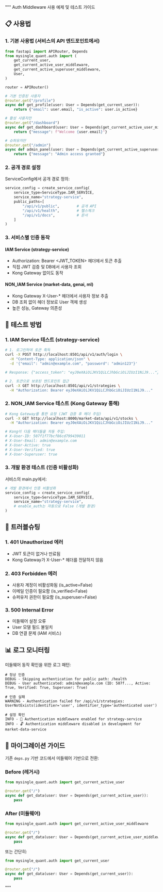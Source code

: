 """
Auth Middleware 사용 예제 및 테스트 가이드

## 📋 사용법

### 1. 기본 사용법 (서비스의 API 엔드포인트에서)

```python
from fastapi import APIRouter, Depends
from mysingle_quant.auth import (
    get_current_user,
    get_current_active_user_middleware,
    get_current_active_superuser_middleware,
    User,
)

router = APIRouter()

# 기본 인증된 사용자
@router.get("/profile")
async def get_profile(user: User = Depends(get_current_user)):
    return {"email": user.email, "is_active": user.is_active}

# 활성 사용자만
@router.get("/dashboard") 
async def get_dashboard(user: User = Depends(get_current_active_user_middleware)):
    return {"message": f"Welcome {user.email}"}

# 슈퍼유저만
@router.get("/admin")
async def admin_panel(user: User = Depends(get_current_active_superuser_middleware)):
    return {"message": "Admin access granted"}
```

### 2. 공개 경로 설정

ServiceConfig에서 공개 경로 정의:

```python
service_config = create_service_config(
    service_type=ServiceType.IAM_SERVICE,
    service_name="strategy-service",
    public_paths=[
        "/api/v1/public",        # 공개 API
        "/api/v1/health",        # 헬스체크
        "/api/v1/docs",          # 문서
    ]
)
```

### 3. 서비스별 인증 동작

#### IAM Service (strategy-service)
- Authorization: Bearer <JWT_TOKEN> 헤더에서 토큰 추출
- 직접 JWT 검증 및 DB에서 사용자 조회
- Kong Gateway 없이도 동작

#### NON_IAM Service (market-data, genai, ml)
- Kong Gateway X-User-* 헤더에서 사용자 정보 추출
- DB 조회 없이 헤더 정보로 User 객체 생성
- 높은 성능, Gateway 의존성

## 🧪 테스트 방법

### 1. IAM Service 테스트 (strategy-service)

```bash
# 1. 로그인하여 토큰 획득
curl -X POST http://localhost:8501/api/v1/auth/login \
  -H "Content-Type: application/json" \
  -d '{"email": "admin@example.com", "password": "admin123"}'

# Response: {"access_token": "eyJ0eXAiOiJKV1QiLCJhbGciOiJIUzI1NiJ9..."}

# 2. 토큰으로 보호된 엔드포인트 접근
curl -X GET http://localhost:8501/api/v1/strategies \
  -H "Authorization: Bearer eyJ0eXAiOiJKV1QiLCJhbGciOiJIUzI1NiJ9..."
```

### 2. NON_IAM Service 테스트 (Kong Gateway 통해)

```bash
# Kong Gateway를 통한 요청 (JWT 검증 후 헤더 주입)
curl -X GET http://localhost:8000/market-data/api/v1/stocks \
  -H "Authorization: Bearer eyJ0eXAiOiJKV1QiLCJhbGciOiJIUzI1NiJ9..."

# Kong이 다음 헤더들을 자동 주입:
# X-User-ID: 507f1f77bcf86cd799439011
# X-User-Email: admin@example.com  
# X-User-Active: true
# X-User-Verified: true
# X-User-Superuser: true
```

### 3. 개발 환경 테스트 (인증 비활성화)

서비스의 main.py에서:

```python
# 개발 환경에서 인증 비활성화
service_config = create_service_config(
    service_type=ServiceType.IAM_SERVICE,
    service_name="strategy-service",
    # enable_auth는 자동으로 False (개발 환경)
)
```

## 🚨 트러블슈팅

### 1. 401 Unauthorized 에러
- JWT 토큰이 없거나 만료됨
- Kong Gateway가 X-User-* 헤더를 전달하지 않음

### 2. 403 Forbidden 에러  
- 사용자 계정이 비활성화됨 (is_active=False)
- 이메일 인증이 필요함 (is_verified=False)
- 슈퍼유저 권한이 필요함 (is_superuser=False)

### 3. 500 Internal Error
- 미들웨어 설정 오류
- User 모델 필드 불일치
- DB 연결 문제 (IAM 서비스)

## 📊 로그 모니터링

미들웨어 동작 확인을 위한 로그 패턴:

```
# 정상 인증
DEBUG - Skipping authentication for public path: /health
DEBUG - User authenticated: admin@example.com (ID: 507f..., Active: True, Verified: True, Superuser: True)

# 인증 실패
WARNING - Authentication failed for /api/v1/strategies: UserNotExists(identifier='user', identifier_type='authenticated user')

# 설정 확인
INFO - 🔐 Authentication middleware enabled for strategy-service
INFO - 🔓 Authentication middleware disabled in development for market-data-service
```

## 🔄 마이그레이션 가이드

기존 `deps.py` 기반 코드에서 미들웨어 기반으로 전환:

### Before (레거시)
```python
from mysingle_quant.auth import get_current_active_user

@router.get("/")
async def get_data(user: User = Depends(get_current_active_user)):
    pass
```

### After (미들웨어)
```python  
from mysingle_quant.auth import get_current_active_user_middleware

@router.get("/")
async def get_data(user: User = Depends(get_current_active_user_middleware)):
    pass
```

또는 간단히:

```python
from mysingle_quant.auth import get_current_user

@router.get("/")
async def get_data(user: User = Depends(get_current_user)):
    pass
```
"""